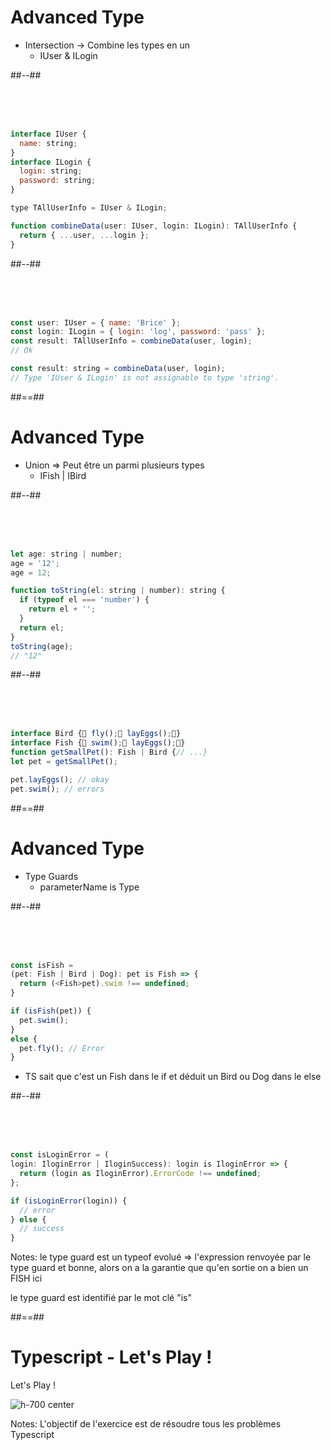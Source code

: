 <!-- .slide: class="two-column-layout" -->

# Advanced Type

- Intersection -> Combine les types en un
  - IUser & ILogin

##--##

<!-- .slide: class="with-code" -->

&nbsp;  
 &nbsp;  
 &nbsp;

```javascript
interface IUser {
  name: string;
}
interface ILogin {
  login: string;
  password: string;
}

type TAllUserInfo = IUser & ILogin;

function combineData(user: IUser, login: ILogin): TAllUserInfo {
  return { ...user, ...login };
}
```

##--##

<!-- .slide: class="with-code" -->

&nbsp;  
&nbsp;  
&nbsp;

```javascript
const user: IUser = { name: 'Brice' };
const login: ILogin = { login: 'log', password: 'pass' };
const result: TAllUserInfo = combineData(user, login);
// Ok

const result: string = combineData(user, login);
// Type 'IUser & ILogin' is not assignable to type 'string'.
```
<!-- .element: class="fragment" -->

##==##

<!-- .slide: class="two-column-layout" -->

# Advanced Type

- Union => Peut être un parmi plusieurs types
  - IFish | IBird

##--##

<!-- .slide: class="with-code" -->

&nbsp;  
&nbsp;  
&nbsp;

```javascript
let age: string | number;
age = '12';
age = 12;

function toString(el: string | number): string {
  if (typeof el === 'number') {
    return el + '';
  }
  return el;
}
toString(age);
// "12"
```

##--##

<!-- .slide: class="with-code" -->

&nbsp;  
&nbsp;  
&nbsp;

```javascript
interface Bird { fly(); layEggs();}
interface Fish { swim(); layEggs();}
function getSmallPet(): Fish | Bird {// ...}
let pet = getSmallPet();

pet.layEggs(); // okay
pet.swim(); // errors
```

##==##

<!-- .slide: class="two-column-layout" -->

# Advanced Type

- Type Guards
  - parameterName is Type

##--##

<!-- .slide: class="with-code" -->

&nbsp;  
&nbsp;  
&nbsp;

```javascript
const isFish =
(pet: Fish | Bird | Dog): pet is Fish => {
  return (<Fish>pet).swim !== undefined;
}

if (isFish(pet)) {
  pet.swim();
}
else {
  pet.fly(); // Error
}
```

- TS sait que c'est un Fish dans le if et déduit un Bird ou Dog dans le else

##--##

<!-- .slide: class="with-code" -->

&nbsp;  
&nbsp;  
&nbsp;

```javascript
const isLoginError = (
login: IloginError | IloginSuccess): login is IloginError => {
  return (login as IloginError).ErrorCode !== undefined;
};

if (isLoginError(login)) {
  // error
} else {
  // success
}
```

Notes:
le type guard est un typeof evolué => l'expression renvoyée par le type guard et bonne, alors on a la garantie que qu'en sortie on a bien un FISH ici

le type guard est identifié par le mot clé "is"

##==##

<!-- .slide -->

# Typescript - Let's Play !

Let's Play ! <!-- .element: class="text-center" -->

![h-700 center](./assets/images/lets-play.png)

Notes:
L'objectif de l'exercice est de résoudre tous les problèmes Typescript
